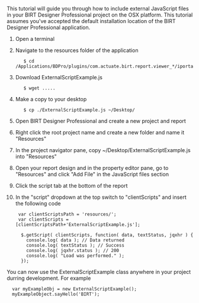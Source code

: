 This tutorial will guide you through how to include external JavaScript files in your BIRT Designer Professional project on the OSX platform. This tutorial assumes you've accepted the default installation location of the BIRT Designer Professional application.

1. Open a terminal
2. Navigate to the resources folder of the application

    
          $ cd /Applications/BDPro/plugins/com.actuate.birt.report.viewer_*/iportal/resources 
        

3. Download ExternalScriptExample.js

    
          $ wget .....
        

4. Make a copy to your desktop

    
          $ cp ./ExternalScriptExample.js ~/Desktop/
        

5. Open BIRT Designer Professional and create a new project and report
6. Right click the root project name and create a new folder and name it "Resources"
7. In the project navigator pane, copy ~/Desktop/ExternalScriptExample.js into "Resources"
8. Open your report design and in the property editor pane, go to "Resources" and click "Add File" in the JavaScript files section 
9. Click the script tab at the bottom of the report
10. In the "script" dropdown at the top switch to "clientScripts" and insert the following code

    
         var clientScriptsPath = 'resources/';
         var clientScripts = [clientScriptsPath+'ExternalScriptExample.js'];
    
          $.getScript( clientScripts, function( data, textStatus, jqxhr ) {
            console.log( data ); // Data returned
            console.log( textStatus ); // Success
            console.log( jqxhr.status ); // 200
            console.log( "Load was performed." );
          });
        

You can now use the ExternalScriptExample class anywhere in your project durring development. For example  
  

    
      var myExampleObj = new ExternalScriptExample();
      myExampleObject.sayHello('BIRT');